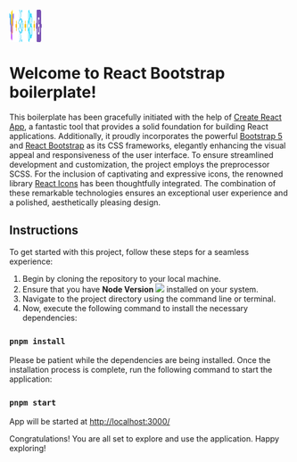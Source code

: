<div style="display: flex; align-items: center; padding-top: 25px; ">
<img src="./public/react-bootstrap-boilerplate.png" alt="react-bootstrap" width="58" height="58"/>
</div>

# Welcome to React Bootstrap boilerplate!

This boilerplate has been gracefully initiated with the help of
[Create React App](https://github.com/facebook/create-react-app), a
fantastic tool that provides a solid foundation for building React
applications. Additionally, it proudly incorporates the powerful
[Bootstrap 5](https://getbootstrap.com/) and
[React Bootstrap](https://react-bootstrap.netlify.app/) as its CSS
frameworks, elegantly enhancing the visual appeal and responsiveness
of the user interface. To ensure streamlined development and
customization, the project employs the preprocessor SCSS. For the
inclusion of captivating and expressive icons, the renowned library
[React Icons](https://react-icons.github.io/react-icons/) has been
thoughtfully integrated. The combination of these remarkable
technologies ensures an exceptional user experience and a polished,
aesthetically pleasing design.

## Instructions

To get started with this project, follow these steps for a seamless
experience:

1. Begin by cloning the repository to your local machine.
2. Ensure that you have **Node Version
   [![](https://img.shields.io/badge/v20.3.0-238636)]()** installed on
   your system.
3. Navigate to the project directory using the command line or
   terminal.
4. Now, execute the following command to install the necessary
   dependencies:

### `pnpm install`

Please be patient while the dependencies are being installed. Once the
installation process is complete, run the following command to start
the application:

### `pnpm start`

App will be started at
[http://localhost:3000/](http://localhost:3000/)

Congratulations! You are all set to explore and use the application.
Happy exploring!

